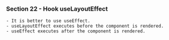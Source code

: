 ### Section 22 - Hook useLayoutEffect
    - It is better to use useEffect.
    - useLayoutEffect executes before the component is rendered.
    - useEffect executes after the component is rendered.